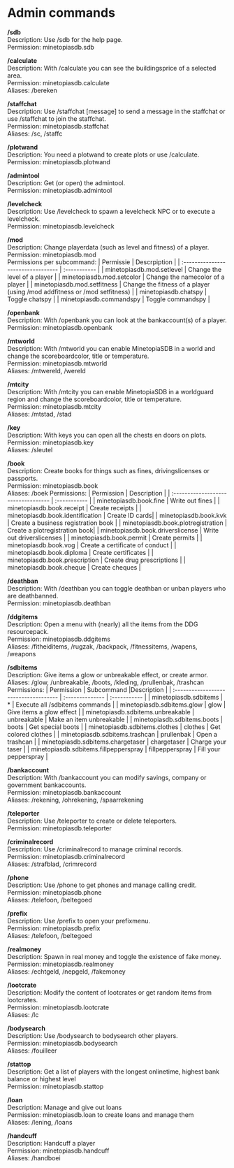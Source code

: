 # Admin commands

**/sdb**\
Description: Use /sdb for the help page.\
Permission: minetopiasdb.sdb

**/calculate**\
Description: With /calculate you can see the buildingsprice of a selected area.\
Permission: minetopiasdb.calculate\
Aliases: /bereken

**/staffchat**\
Description: Use /staffchat \[message\] to send a message in the staffchat or use /staffchat to join the staffchat.\
Permission: minetopiasdb.staffchat\
Aliases: /sc, /staffc

**/plotwand**\
Description: You need a plotwand to create plots or use /calculate.\
Permission: minetopiasdb.plotwand

**/admintool**\
Description: Get (or open) the admintool.\
Permission: minetopiasdb.admintool

**/levelcheck**\
Description: Use /levelcheck to spawn a levelcheck NPC or to execute a levelcheck.\
Permission: minetopiasdb.levelcheck

**/mod**\
Description: Change playerdata (such as level and fitness) of a player.\
Permission: minetopiasdb.mod\
Permissions per subcommand:
| Permissie                          | Descrpiption |
| :--------------------------------- | :----------- |
| minetopiasdb.mod.setlevel          | Change the level of a player                                              |
| minetopiasdb.mod.setcolor          | Change the namecolor of a player                                          |
| minetopiasdb.mod.setfitness        | Change the fitness of a player (using /mod addfitness or /mod setfitness) |
| minetopiasdb.chatspy               | Toggle chatspy                                                            |
| minetopiasdb.commandspy            | Toggle commandspy                                                         |

**/openbank**\
Description: With /openbank you can look at the bankaccount(s) of a player.\
Permission: minetopiasdb.openbank

**/mtworld**\
Description: With /mtworld you can enable MinetopiaSDB in a world and change the scoreboardcolor, title or temperature.\
Permission: minetopiasdb.mtworld\
Aliases: /mtwereld, /wereld

**/mtcity**\
Description: With /mtcity you can enable MinetopiaSDB in a worldguard region and change the scoreboardcolor, title or temperature.\
Permission: minetopiasdb.mtcity\
Aliases: /mtstad, /stad

**/key**\
Description: With keys you can open all the chests en doors on plots.\
Permission: minetopiasdb.key\
Aliases: /sleutel

**/book**\
Description: Create books for things such as fines, drivingslicenses or passports.\
Permission: minetopiasdb.book\
Aliases: /boek
Permissions:
| Permission                          | Description |
| :---------------------------------- | :----------- |
| minetopiasdb.book.fine              | Write out fines |
| minetopiasdb.book.receipt           | Create receipts |
| minetopiasdb.book.identification    | Create ID cards|
| minetopiasdb.book.kvk               | Create a business registration book |
| minetopiasdb.book.plotregistration  | Create a plotregistration book|
| minetopiasdb.book.driverslicense    | Write out driverslicenses |
| minetopiasdb.book.permit            | Create permits |
| minetopiasdb.book.vog               | Create a certificate of conduct |
| minetopiasdb.book.diploma           | Create certificates |
| minetopiasdb.book.prescription      | Create drug prescriptions |
| minetopiasdb.book.cheque            | Create cheques |

**/deathban**\
Description: With /deathban you can toggle deathban or unban players who are deathbanned.\
Permission: minetopiasdb.deathban

**/ddgitems**\
Description: Open a menu with (nearly) all the items from the DDG resourcepack.\
Permission: minetopiasdb.ddgitems\
Aliases: /fitheiditems, /rugzak, /backpack, /fitnessitems, /wapens, /weapons

**/sdbitems**\
Description: Give items a glow or unbreakable effect, or create armor.\
Aliases: /glow, /unbreakable, /boots, /kleding, /prullenbak, /trashcan
Permissions:
| Permission                            | Subcommand      |Description |
| :------------------------------------ | :-------------- | :----------- |
| minetopiasdb.sdbitems                 | \*              | Execute all /sdbitems commands |
| minetopiasdb.sdbitems.glow            | glow            | Give items a glow effect |
| minetopiasdb.sdbitems.unbreakable     | unbreakable     | Make an item unbreakable |
| minetopiasdb.sdbitems.boots           | boots           | Get special boots |
| minetopiasdb.sdbitems.clothes         | clothes         | Get colored clothes |
| minetopiasdb.sdbitems.trashcan        | prullenbak      | Open a trashcan |
| minetopiasdb.sdbitems.chargetaser     | chargetaser     | Charge your taser |
| minetopiasdb.sdbitems.fillpepperspray | fillpepperspray | Fill your pepperspray |

**/bankaccount**\
Description: With /bankaccount you can modify savings, company or government bankaccounts.\
Permission: minetopiasdb.bankaccount\
Aliases: /rekening, /ohrekening, /spaarrekening

**/teleporter**\
Description: Use /teleporter to create or delete teleporters.\
Permission: minetopiasdb.teleporter

**/criminalrecord**\
Description: Use /criminalrecord to manage criminal records.\
Permission: minetopiasdb.criminalrecord\
Aliases: /strafblad, /crimrecord

**/phone**\
Description: Use /phone to get phones and manage calling credit.\
Permission: minetopiasdb.phone\
Aliases: /telefoon, /beltegoed

**/prefix**\
Description: Use /prefix to open your prefixmenu.\
Permission: minetopiasdb.prefix\
Aliases: /telefoon, /beltegoed

**/realmoney**\
Description: Spawn in real money and toggle the existence of fake money.\
Permission: minetopiasdb.realmoney\
Aliases: /echtgeld, /nepgeld, /fakemoney

**/lootcrate**\
Description: Modify the content of lootcrates or get random items from lootcrates.\
Permission: minetopiasdb.lootcrate\
Aliases: /lc

**/bodysearch**\
Description: Use /bodysearch to bodysearch other players.\
Permission: minetopiasdb.bodysearch\
Aliases: /fouilleer

**/stattop**\
Description: Get a list of players with the longest onlinetime, highest bank balance or highest level\
Permission: minetopiasdb.stattop

**/loan**\
Description: Manage and give out loans\
Permission: minetopiasdb.loan to create loans and manage them\
Aliases: /lening, /loans

**/handcuff**\
Description: Handcuff a player\
Permission: minetopiasdb.handcuff\
Aliases: /handboei